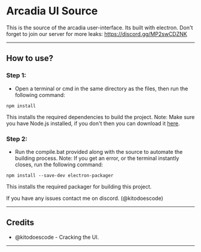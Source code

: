 # Arcadia UI Source
This is the source of the arcadia user-interface. Its built with electron.
Don't forget to join our server for more leaks: https://discord.gg/MP2swCDZNK

---
## How to use?
### Step 1: 
- Open a terminal or cmd in the same directory as the files, then run the following command:
```
npm install
```
This installs the required dependencies to build the project.
Note: Make sure you have Node.js installed, if you don't then you can download it [here](https://nodejs.org/en).
### Step 2:
- Run the compile.bat provided along with the source to automate the building process.
Note: If you get an error, or the terminal instantly closes, run the following command:
```
npm install --save-dev electron-packager
```
This installs the required packager for building this project.

If you have any issues contact me on discord. (@kitodoescode)

---
## Credits
- @kitodoescode - Cracking the UI.

---
